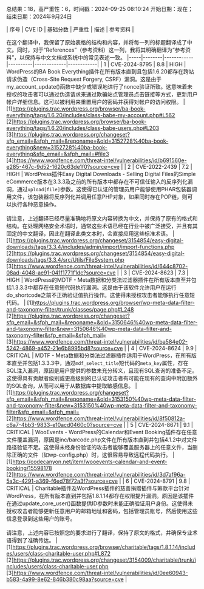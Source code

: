 总结果：18，高严重性：6，时间戳：2024-09-25 08:10:24
开始日期：现在；结束日期：2024年9月24日

| 序号 | CVE ID | 基础分数 | 严重性 | 描述 | 参考资料 |

在这个翻译中，我保留了原始表格的结构和内容，并将每一列的标题翻译成了中文。同时，对于“References”（参考资料）这一列，我将其明确翻译为“参考资料”，以保持与中文文档或系统中的常见表述一致。
|-----|--------|------------|----------|-------------|------------|
| 1 | CVE-2024-8795 | 8.8  | HIGH | WordPress的BA Book Everything插件在所有版本直到且包括1.6.20都存在跨站请求伪造（Cross-Site Request Forgery, CSRF）漏洞。这是由于my_account_update()函数中缺少或错误地进行了nonce验证所致。这意味着未授权的攻击者可以通过伪造请求来通过欺骗站点管理员点击链接等方式，更新用户帐户详细信息。这可以被利用来重置用户的密码并获得对帐户的访问权限。 | [1]https://plugins.trac.wordpress.org/browser/ba-book-everything/tags/1.6.20/includes/class-babe-my-account.php#L562<br>[2]https://plugins.trac.wordpress.org/browser/ba-book-everything/tags/1.6.20/includes/class-babe-users.php#L203<br>[3]https://plugins.trac.wordpress.org/changeset?sfp_email=&sfph_mail=&reponame=&old=3152728%40ba-book-everything&new=3152728%40ba-book-everything&sfp_email=&sfph_mail=#file3<br>[4]https://www.wordfence.com/threat-intel/vulnerabilities/id/b691560e-e285-467c-9d52-1620c63de1f0?source=cve |
| 2 | CVE-2022-2439 | 7.2  | HIGH | WordPress插件Easy Digital Downloads - Selling Digital Files的Simple eCommerce版本在3.3.3及之前的所有版本中都存在不可信任输入的反序列化漏洞，通过`upload[file]`参数。这使得已认证的管理员用户能够使用PHAR包装器调用文件，该包装器将反序列化并调用任意PHP对象，如果同时存在POP链，则可以执行各种恶意操作。<br><br>请注意，上述翻译已经尽量准确地将原文内容转换为中文，并保持了原有的格式和结构。在处理网络安全术语时，通常这些术语已经在行业中被广泛接受，并且有其固定的中文翻译，因此在翻译此类文本时，会直接应用这些标准术语。 | [1]https://plugins.trac.wordpress.org/changeset/3154854/easy-digital-downloads/tags/3.3.4/includes/admin/import/import-functions.php<br>[2]https://plugins.trac.wordpress.org/changeset/3154854/easy-digital-downloads/tags/3.3.4/src/Utils/FileSystem.php<br>[3]https://www.wordfence.com/threat-intel/vulnerabilities/id/644c8702-08ad-4048-ae91-041f1771f1dc?source=cve |
| 3 | CVE-2024-8623 | 7.3  | HIGH | WordPress的MDTF - Meta数据和分类法过滤器插件在所有版本直至并包括1.3.3.3中都存在任意短代码执行漏洞。这是由于该软件允许用户在运行do_shortcode之前不正确验证值执行操作。这使得未授权攻击者能够执行任意短代码。 | [1]https://plugins.trac.wordpress.org/browser/wp-meta-data-filter-and-taxonomy-filter/trunk/classes/page.php#L248<br>[2]https://plugins.trac.wordpress.org/changeset?sfp_email=&sfph_mail=&reponame=&old=3150646%40wp-meta-data-filter-and-taxonomy-filter&new=3150646%40wp-meta-data-filter-and-taxonomy-filter&sfp_email=&sfph_mail=<br>[3]https://www.wordfence.com/threat-intel/vulnerabilities/id/ba584e02-5242-4869-a452-21e6b8995bd8?source=cve |
| 4 | CVE-2024-8624 | 9.9  | CRITICAL | MDTF - Meta数据和分类法过滤器插件适用于WordPress，在所有版本直至并包括1.3.3.3中，通过`mdf_select_title`短代码的`meta_key`属性，存在SQL注入漏洞，原因是用户提供的参数未充分转义，且现有SQL查询的准备不足。这使得具有贡献者级别或更高级别的已认证攻击者有可能在现有的查询中附加额外的SQL查询，从而可以用于从数据库中提取敏感信息。 | [1]https://plugins.trac.wordpress.org/changeset?sfp_email=&sfph_mail=&reponame=&old=3153150%40wp-meta-data-filter-and-taxonomy-filter&new=3153150%40wp-meta-data-filter-and-taxonomy-filter&sfp_email=&sfph_mail=<br>[2]https://www.wordfence.com/threat-intel/vulnerabilities/id/8f50812a-c6a7-4bb3-9833-e10acd0460c0?source=cve |
| 5 | CVE-2024-8671 | 9.1  | CRITICAL | WooEvents - WordPress的Calendar和Event Booking插件存在任意文件覆盖漏洞，原因是inc/barcode.php文件在所有版本直到并包括4.1.2中对文件路径验证不足。这使得未经身份验证的攻击者能够覆盖服务器上的任意文件，当删除正确的文件（如wp-config.php）时，这很容易导致远程代码执行。 | [1]https://codecanyon.net/item/wooevents-calendar-and-event-booking/15598178<br>[2]https://www.wordfence.com/threat-intel/vulnerabilities/id/3d7af96a-5a3c-4291-a369-f6ed78f72a3f?source=cve |
| 6 | CVE-2024-8791 | 9.8  | CRITICAL | Charitable插件及WordPress插件的慈善捐赠插件与筹款平台针对WordPress，在所有版本直到并包括1.8.1.14都存在权限提升漏洞。原因是该插件在通过update_core_user()函数提供ID参数时未能正确验证用户身份。这使得未授权攻击者能够更新任意用户的邮箱地址和密码，包括管理员账号，然后使用这些信息登录到这些用户的账号。<br><br>请注意，上述内容已按照您的要求进行了翻译，保持了原文的格式，并确保专业术语得到了准确传达。 | [1]https://plugins.trac.wordpress.org/browser/charitable/tags/1.8.1.14/includes/users/class-charitable-user.php#L872<br>[2]https://plugins.trac.wordpress.org/changeset/3154009/charitable/trunk/includes/users/class-charitable-user.php<br>[3]https://www.wordfence.com/threat-intel/vulnerabilities/id/0ee60943-b583-4a99-8e62-846b380c98aa?source=cve |
